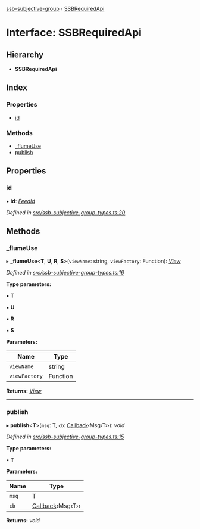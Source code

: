 [ssb-subjective-group](../README.md) › [SSBRequiredApi](ssbrequiredapi.md)

# Interface: SSBRequiredApi

## Hierarchy

* **SSBRequiredApi**

## Index

### Properties

* [id](ssbrequiredapi.md#id)

### Methods

* [_flumeUse](ssbrequiredapi.md#_flumeuse)
* [publish](ssbrequiredapi.md#publish)

## Properties

###  id

• **id**: *[FeedId](../README.md#feedid)*

*Defined in [src/ssb-subjective-group-types.ts:20](https://github.com/gpicron/ssb-subjective-group/blob/3740865/src/ssb-subjective-group-types.ts#L20)*

## Methods

###  _flumeUse

▸ **_flumeUse**<**T**, **U**, **R**, **S**>(`viewName`: string, `viewFactory`: Function): *[View](../README.md#view)*

*Defined in [src/ssb-subjective-group-types.ts:16](https://github.com/gpicron/ssb-subjective-group/blob/3740865/src/ssb-subjective-group-types.ts#L16)*

**Type parameters:**

▪ **T**

▪ **U**

▪ **R**

▪ **S**

**Parameters:**

Name | Type |
------ | ------ |
`viewName` | string |
`viewFactory` | Function |

**Returns:** *[View](../README.md#view)*

___

###  publish

▸ **publish**<**T**>(`msq`: T, `cb`: [Callback](../README.md#callback)‹Msg‹T››): *void*

*Defined in [src/ssb-subjective-group-types.ts:15](https://github.com/gpicron/ssb-subjective-group/blob/3740865/src/ssb-subjective-group-types.ts#L15)*

**Type parameters:**

▪ **T**

**Parameters:**

Name | Type |
------ | ------ |
`msq` | T |
`cb` | [Callback](../README.md#callback)‹Msg‹T›› |

**Returns:** *void*
